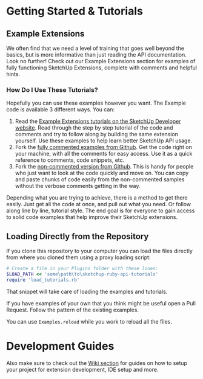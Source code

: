 # Getting Started & Tutorials

## Example Extensions

We often find that we need a level of training that goes well beyond the basics,
but is more informative than just reading the API documentation. Look no
further! Check out our Example Extensions section for examples of fully
functioning SketchUp Extensions, complete with comments and helpful hints.

### How Do I Use These Tutorials?

Hopefully you can use these examples however you want. The Example code is
available 3 different ways. You can:

1. Read the [Example Extensions tutorials on the SketchUp Developer website](http://developer.sketchup.com/en/content/tutorials).
   Read through the step by step tutorial of the code and comments and try to
   follow along by building the same extension yourself. Use these examples to
   help learn better SketchUp API usage.
2. Fork the [fully commented examples from Github](https://github.com/SketchUp/sketchup-ruby-api-tutorials/tree/main/tutorials).
   Get the code right on your machine, with all the comments for easy access.
   Use it as a quick reference to comments, code snippets, etc.
3. Fork the [non-commented version from Github](https://github.com/SketchUp/sketchup-ruby-api-tutorials/tree/main/examples).
   This is handy for people who just want to look at the code quickly and move
   on. You can copy and paste chunks of code easily from the non-commented
   samples without the verbose comments getting in the way.

Depending what you are trying to achieve, there is a method to get there easily.
Just get all the code at once, and pull out what you need. Or follow along line
by line, tutorial style. The end goal is for everyone to gain access to solid
code examples that help improve their SketchUp extensions.

## Loading Directly from the Repository

If you clone this repository to your computer you can load the files directly
from where you cloned them using a proxy loading script:

```ruby
# Create a file in your Plugins folder with these lines:
$LOAD_PATH << 'some\path\to\sketchup-ruby-api-tutorials'
require 'load_tutorials.rb'
```

That snippet will take care of loading the examples and tutorials.

If you have examples of your own that you think might be useful open a Pull
Request. Follow the pattern of the existing examples.

You can use `Examples.reload` while you work to reload all the files.

# Development Guides

Also make sure to check out the [Wiki section](https://github.com/SketchUp/sketchup-ruby-api-tutorials/wiki)
for guides on how to setup your project for extension development, IDE setup
and more.
